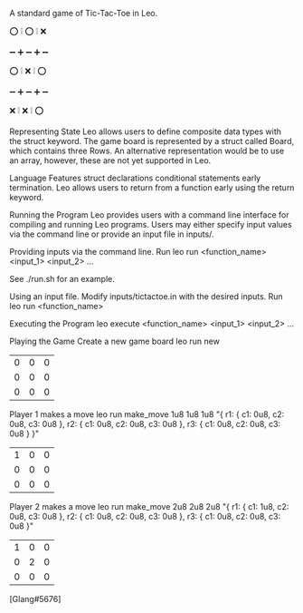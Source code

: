 <!-- # ⭕ Tic-Tac-Toe by [Glang#5676] -->

[//]: # (<img alt="workshop/tictactoe" width="1412" src="../.resources/tictactoe.png">)

A standard game of Tic-Tac-Toe in Leo.

⭕ ❕ ⭕ ❕ ❌

➖ ➕ ➖ ➕ ➖

⭕ ❕ ⁣❌ ❕ ⭕

➖ ➕ ➖ ➕ ➖

❌ ❕ ❌ ❕ ⭕

Representing State
Leo allows users to define composite data types with the struct keyword. 
The game board is represented by a struct called Board, which contains three Rows.
An alternative representation would be to use an array, however, these are not yet supported in Leo.

Language Features
struct declarations
conditional statements
early termination. Leo allows users to return from a function early using the return keyword.

Running the Program
Leo provides users with a command line interface for compiling and running Leo programs.
Users may either specify input values via the command line or provide an input file in inputs/.

Providing inputs via the command line.
Run
leo run <function_name> <input_1> <input_2> ...

See ./run.sh for an example.


Using an input file.
Modify inputs/tictactoe.in with the desired inputs.
Run
leo run <function_name>


Executing the Program
leo execute <function_name> <input_1> <input_2> ...


Playing the Game
Create a new game board
leo run new

|   |   |   |
|---|---|---|
| 0 | 0 | 0 |
| 0 | 0 | 0 |
| 0 | 0 | 0 |

Player 1 makes a move
leo run make_move 1u8 1u8 1u8 "{ r1: { c1: 0u8, c2: 0u8, c3: 0u8 }, r2: { c1: 0u8, c2: 0u8, c3: 0u8 }, r3: { c1: 0u8, c2: 0u8, c3: 0u8 } }"

|   |   |   |
|---|---|---|
| 1 | 0 | 0 |
| 0 | 0 | 0 |
| 0 | 0 | 0 |

Player 2 makes a move
leo run make_move 2u8 2u8 2u8 "{ r1: { c1: 1u8, c2: 0u8, c3: 0u8 }, r2: { c1: 0u8, c2: 0u8, c3: 0u8 }, r3: { c1: 0u8, c2: 0u8, c3: 0u8 }"

|   |   |   |
|---|---|---|
| 1 | 0 | 0 |
| 0 | 2 | 0 |
| 0 | 0 | 0 |

[Glang#5676]

